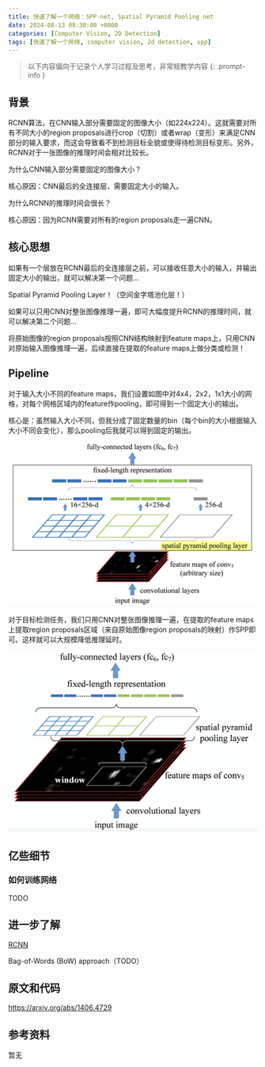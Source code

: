 ```yaml
---
title: 快速了解一个网络：SPP-net, Spatial Pyramid Pooling net
date: 2024-08-13 08:30:00 +0800
categories: [Computer Vision, 2D Detection]
tags: [快速了解一个网络, computer vision, 2d detection, spp]
---
```


> 以下内容偏向于记录个人学习过程及思考，非常规教学内容
{: .prompt-info }

## 背景

RCNN算法，在CNN输入部分需要固定的图像大小（如224x224）。这就需要对所有不同大小的region proposals进行crop（切割）或者wrap（变形）来满足CNN部分的输入要求，而这会导致看不到检测目标全貌或使得待检测目标变形。另外，RCNN对于一张图像的推理时间会相对比较长。

为什么CNN输入部分需要固定的图像大小？

核心原因：CNN最后的全连接层，需要固定大小的输入。

为什么RCNN的推理时间会很长？

核心原因：因为RCNN需要对所有的region proposals走一遍CNN。

## 核心思想

如果有一个层放在RCNN最后的全连接层之前，可以接收任意大小的输入，并输出固定大小的输出，就可以解决第一个问题...

Spatial Pyramid Pooling Layer！（空间金字塔池化层！）

如果可以只用CNN对整张图像推理一遍，即可大幅度提升RCNN的推理时间，就可以解决第二个问题...

将原始图像的region proposals按照CNN结构映射到feature maps上，只用CNN对原始输入图像推理一遍，后续直接在提取的feature maps上做分类或检测！

## Pipeline

对于输入大小不同的feature maps，我们设置如图中对4x4，2x2，1x1大小的网格，对每个网格区域内的feature作pooling，即可得到一个固定大小的输出。

核心是：虽然输入大小不同，但我分成了固定数量的bin（每个bin的大小根据输入大小不同会变化），那么pooling后我就可以得到固定的输出。

![spp-net-pipeline](assets/img/spp-net-pipeline.png)

对于目标检测任务，我们只用CNN对整张图像推理一遍，在提取的feature maps上提取region proposals区域（来自原始图像region proposals的映射）作SPP即可。这样就可以大规模降低推理延时。

![spp-net-object-detection-pipeline](assets/img/spp-net-object-detection-pipeline.png)

## 亿些细节

### 如何训练网络

TODO

## 进一步了解

[RCNN](https://yinghao.info/posts/rcnn/ "RCNN")

Bag-of-Words (BoW) approach（TODO）

## 原文和代码

<https://arxiv.org/abs/1406.4729>

## 参考资料

暂无